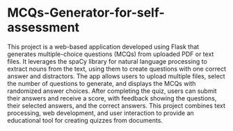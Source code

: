 # MCQs-Generator-for-self-assessment
This project is a web-based application developed using Flask that generates multiple-choice questions (MCQs) from uploaded PDF or text files. It leverages the spaCy library for natural language processing to extract nouns from the text, using them to create questions with one correct answer and distractors. The app allows users to upload multiple files, select the number of questions to generate, and displays the MCQs with randomized answer choices. After completing the quiz, users can submit their answers and receive a score, with feedback showing the questions, their selected answers, and the correct answers. This project combines text processing, web development, and user interaction to provide an educational tool for creating quizzes from documents.
